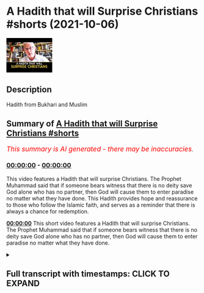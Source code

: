 # A Hadith that will Surprise Christians #shorts (2021-10-06)

![alt A Hadith that will Surprise Christians #shorts](SFIJTi6I7Fo.jpg "A Hadith that will Surprise Christians #shorts")

## Description

Hadith from Bukhari and Muslim

## Summary of [A Hadith that will Surprise Christians #shorts](https://www.youtube.com/watch?v=SFIJTi6I7Fo)


*<span style="color:red; font-size:125%">This summary is AI generated - there may be inaccuracies</span>. [](/)*

### [00:00:00](https://www.youtube.com/watch?v=SFIJTi6I7Fo&t=0) - [00:00:00](https://www.youtube.com/watch?v=SFIJTi6I7Fo&t=0)

This video features a Hadith that will surprise Christians. The Prophet Muhammad said that if someone bears witness that there is no deity save God alone who has no partner, then God will cause them to enter paradise no matter what they have done. This Hadith provides hope and reassurance to those who follow the Islamic faith, and serves as a reminder that there is always a chance for redemption.

**[00:00:00](https://www.youtube.com/watch?v=SFIJTi6I7Fo&t=0)** This short video features a Hadith that will surprise Christians. The Prophet Muhammad said that if someone bears witness that there is no deity save God alone who has no partner, then God will cause them to enter paradise no matter what they have done.

<details><summary><h2>Full transcript with timestamps: CLICK TO EXPAND</h2></summary>

[0:00:00](https://youtu.be/SFIJTi6I7Fo?t=0) the prophet muhammed upon whom be peace  
[0:00:03](https://youtu.be/SFIJTi6I7Fo?t=3) said  
[0:00:04](https://youtu.be/SFIJTi6I7Fo?t=4) if anyone bears witness that there is no  
[0:00:07](https://youtu.be/SFIJTi6I7Fo?t=7) deity save god alone who has no partner  
[0:00:11](https://youtu.be/SFIJTi6I7Fo?t=11) that muhammad is his servant and his  
[0:00:14](https://youtu.be/SFIJTi6I7Fo?t=14) messenger that jesus is god's servant  
[0:00:17](https://youtu.be/SFIJTi6I7Fo?t=17) and messenger the son of his handmaid  
[0:00:20](https://youtu.be/SFIJTi6I7Fo?t=20) and his word which he cast into mary and  
[0:00:23](https://youtu.be/SFIJTi6I7Fo?t=23) a spirit from him  
[0:00:25](https://youtu.be/SFIJTi6I7Fo?t=25) and that paradise and hell are real  
[0:00:28](https://youtu.be/SFIJTi6I7Fo?t=28) god will cause him to enter paradise no  
[0:00:31](https://youtu.be/SFIJTi6I7Fo?t=31) matter what he has done  
[0:00:34](https://youtu.be/SFIJTi6I7Fo?t=34) hadith from bukhari and muslim  

</details>
